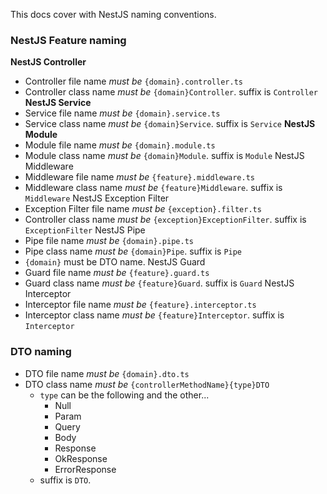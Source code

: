 This docs cover with NestJS naming conventions.

### NestJS Feature naming
**NestJS Controller**
- Controller file name *must be* `{domain}.controller.ts`
- Controller class name *must be* `{domain}Controller`. suffix is `Controller`
**NestJS Service**
- Service file name *must be* `{domain}.service.ts`
- Service class name *must be* `{domain}Service`. suffix is `Service`
**NestJS Module**
- Module file name *must be* `{domain}.module.ts`
- Module class name *must be* `{domain}Module`. suffix is `Module`
NestJS Middleware
- Middleware file name *must be* `{feature}.middleware.ts`
- Middleware class name *must be* `{feature}Middleware`. suffix is `Middleware`
NestJS Exception Filter
- Exception Filter file name *must be* `{exception}.filter.ts`
- Controller class name *must be* `{exception}ExceptionFilter`. suffix is `ExceptionFilter`
NestJS Pipe
- Pipe file name *must be* `{domain}.pipe.ts`
- Pipe class name *must be* `{domain}Pipe`. suffix is `Pipe`
- `{domain}` must be DTO name.
NestJS Guard
- Guard file name *must be* `{feature}.guard.ts`
- Guard class name *must be* `{feature}Guard`. suffix is `Guard`
NestJS Interceptor 
- Interceptor file name *must be* `{feature}.interceptor.ts`
- Interceptor class name *must be* `{feature}Interceptor`. suffix is `Interceptor`


### DTO naming
- DTO file name *must be* `{domain}.dto.ts`
- DTO class name *must be* `{controllerMethodName}{type}DTO`
	- `type` can be the following and the other...
		- Null
		- Param
		- Query
		- Body
		- Response
		- OkResponse
		- ErrorResponse
	- suffix is `DTO`.

